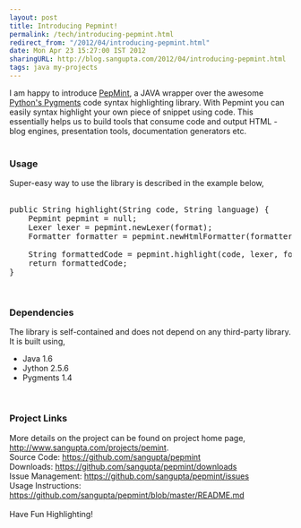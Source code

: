 ```yaml
---
layout: post
title: Introducing Pepmint!
permalink: /tech/introducing-pepmint.html
redirect_from: "/2012/04/introducing-pepmint.html"
date: Mon Apr 23 15:27:00 IST 2012
sharingURL: http://blog.sangupta.com/2012/04/introducing-pepmint.html
tags: java my-projects
---
```

I am happy to introduce 
<a href="">PepMint</a>, a JAVA wrapper over the awesome 
<a href="http://pygments.org/">Python's Pygments</a> code syntax highlighting library. With Pepmint you can easily syntax highlight your own piece of snippet using code. This essentially helps us to build tools that consume code and output HTML - blog engines, presentation tools, documentation generators etc.
<br>
<br>
<h3>Usage</h3>Super-easy way to use the library is described in the example below,
<br>
<br>
<pre class="brush:java">public String highlight(String code, String language) {<br>    Pepmint pepmint = null;<br>    Lexer lexer = pepmint.newLexer(format);<br>    Formatter formatter = pepmint.newHtmlFormatter(formatterParams);<br><br>    String formattedCode = pepmint.highlight(code, lexer, formatter);<br>    return formattedCode;<br>}<br></pre>
<br>
<h3>Dependencies</h3>The library is self-contained and does not depend on any third-party library. It is built using,
<br>
<ul>
    <li>Java 1.6</li>
    <li>Jython 2.5.6</li>
    <li>Pygments 1.4</li>
</ul>
<br>
<h3>Project Links</h3>More details on the project can be found on project home page, 
<a href="http://www.sangupta.com/projects/pepmint">http://www.sangupta.com/projects/pemint</a>.
<br>Source Code: 
<a href="https://github.com/sangupta/pepmint">https://github.com/sangupta/pepmint</a>
<br>Downloads: 
<a href="https://github.com/sangupta/pepmint/downloads">https://github.com/sangupta/pepmint/downloads</a>
<br>Issue Management: 
<a href="https://github.com/sangupta/pepmint/issues">https://github.com/sangupta/pepmint/issues</a>
<br>Usage Instructions: 
<a href="https://github.com/sangupta/pepmint/blob/master/README.md">https://github.com/sangupta/pepmint/blob/master/README.md</a> 
<br>
<br>Have Fun Highlighting!
